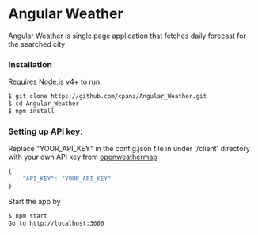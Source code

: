 # Angular Weather

Angular Weather is single page application that fetches daily forecast for the searched city


### Installation

Requires [Node.js](https://nodejs.org/) v4+ to run.

```sh
$ git clone https://github.com/cpanz/Angular_Weather.git
$ cd Angular_Weather
$ npm install
```

### Setting up API key:

Replace "YOUR_API_KEY" in the config.json file in under '/client' directory with your own API key from [openweathermap](http://openweathermap.org/)
```javascript
{
	"API_KEY": "YOUR_API_KEY"
}
```

Start the app by
```sh
$ npm start
Go to http://localhost:3000
```


